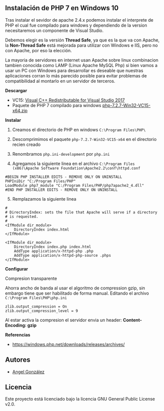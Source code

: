 ## Instalación de PHP 7 en Windows 10

Tras instalar el sevidor de apache 2.4.x podemos instalar el interprete de PHP el cual fue compilado para windows y dependiendo de la version necesitaremos un componente de Visual Studio.

Debemos elegir es la versión **Thread Safe**, ya que es la que va con Apache, la **Non-Thread Safe** está mejorada para utilizar con Windows e IIS, pero no con Apache, por eso la elección.

La mayoria de servidores en internet usan Apache sobre linux combinacion tambien conocida como LAMP (Linux Apache MySQL Php) si bien vamos a usar un PC con Windows para desarrollar es deseable que nuestras aplicaciones corran lo más parecido posible para evitar problemas de compatibilidad al montarlo en un servidor de terceros.

**Descargar**
* VC15: [Visual C++ Redistributable for Visual Studio 2017](https://aka.ms/vs/15/release/VC_redist.x64.exe)
* Paquete de PHP 7 compilado para windows [php-7.2.7-Win32-VC15-x64.zip](https://windows.php.net/downloads/releases/archives/php-7.2.7-Win32-VC15-x64.zip)

**Instalar**

1. Creamos el directorio de PHP en windows `C:\Program Files\PHP\`

2. Descomprimimos el paquete `php-7.2.7-Win32-VC15-x64` en el directorio recien creado

3. Renombramos `php.ini-development` por `php.ini`

4. Agregamos la siguiente linea en el archivo `C:\Program Files (x86)\Apache Software Foundation\Apache2.2\conf\httpd.conf`

~~~
#BEGIN PHP INSTALLER EDITS - REMOVE ONLY ON UNINSTALL
PHPIniDir "C:/Program Files/PHP"
LoadModule php7_module "C:/Program Files/PHP/php7apache2_4.dll"
#END PHP INSTALLER EDITS - REMOVE ONLY ON UNINSTALL
~~~

5. Remplazamos la siguiente linea

~~~
#
# DirectoryIndex: sets the file that Apache will serve if a directory
# is requested.
#
<IfModule dir_module>
    DirectoryIndex index.html
</IfModule>
~~~

~~~
<IfModule dir_module>
    DirectoryIndex index.php index.html
    AddType application/x-httpd-php .php
    AddType application/x-httpd-php-source .phps
</IfModule>
~~~

**Configurar**

Compresion transparente

Ahorra ancho de banda al usar el algoritmo de compression gzip, sin embargo tiene que ser habilitado de forma manual. Editando el archivo  `C:\Program Files\PHP\php.ini`

~~~
zlib.output_compression = On
zlib.output_compression_level = 9
~~~

Al estar activa la compresion el servidor envia un header: **Content-Encoding: gzip**

**Referencias**

* https://windows.php.net/downloads/releases/archives/

## Autores

* [Angel González](https://github.com/mgrc45)

## Licencia

Este proyecto está licenciado bajo la licencia GNU General Public License v2.0.
